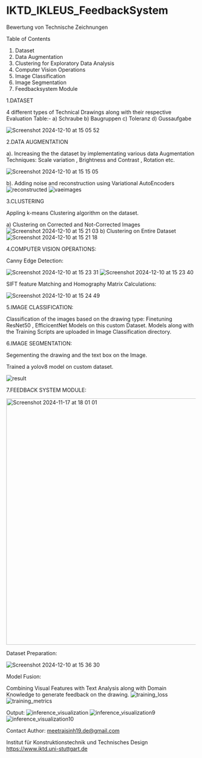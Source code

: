 # IKTD_IKLEUS_FeedbackSystem
Bewertung von Technische Zeichnungen


Table of Contents
1. Dataset
2. Data Augmentation
3. Clustering for Exploratory Data Analysis
4. Computer Vision Operations
5. Image Classification
6. Image Segmentation
7. Feedbacksystem Module

1.DATASET

4 different types of Technical Drawings along with their respective Evaluation Table:-
a) Schraube
b) Baugruppen
c) Toleranz
d) Gussaufgabe


 ![Screenshot 2024-12-10 at 15 05 52](https://github.com/user-attachments/assets/81e3b8d2-3c05-41d5-9c4e-d9498f9eb04c)

2.DATA AUGMENTATION


a). Increasing the the dataset by implementating various data Augmentation Techniques:
Scale variation , Brightness and Contrast , Rotation etc.

![Screenshot 2024-12-10 at 15 15 05](https://github.com/user-attachments/assets/66110008-3132-4017-9ff9-0b737ac809be)

b). Adding noise and reconstruction using Variational AutoEncoders
![reconstructed](https://github.com/user-attachments/assets/f3aee5d1-66c6-4b4e-8912-4befa47fb6a3)
![vaeimages](https://github.com/user-attachments/assets/cb3bd2a1-8262-44f5-a261-4b256cd12ae0)

3.CLUSTERING

Appling k-means Clustering algorithm on the dataset.

a) Clustering on Corrected and Not-Corrected Images
![Screenshot 2024-12-10 at 15 21 03](https://github.com/user-attachments/assets/4f7c59a2-b25c-4191-a612-ce6299bd8e38)
b) Clustering on Entire Dataset
![Screenshot 2024-12-10 at 15 21 18](https://github.com/user-attachments/assets/470125cd-67e8-4953-8e42-ba147fa325b5)

4.COMPUTER VISION OPERATIONS:



Canny Edge Detection:

![Screenshot 2024-12-10 at 15 23 31](https://github.com/user-attachments/assets/564213f5-94ba-4d61-b135-516c4bcab0d2)
![Screenshot 2024-12-10 at 15 23 40](https://github.com/user-attachments/assets/b2e29034-5841-4811-87a6-6650022365cb)




SIFT feature Matching and Homography Matrix Calculations:

![Screenshot 2024-12-10 at 15 24 49](https://github.com/user-attachments/assets/d9b4a0ea-ad41-445f-bae6-c5865273934c)


5.IMAGE CLASSIFICATION:


Classification of the images based on the drawing type: Finetuning ResNet50 , EfficicentNet Models on this custom Dataset.
Models along with the Training Scripts are uploaded in Image Classification directory.






6.IMAGE SEGMENTATION:

Segementing the drawing and the text box on the Image.

Trained a yolov8 model on custom dataset.

   ![result](https://github.com/user-attachments/assets/c3fd8783-8096-4256-acd2-eb9cb11b2e1c)

7.FEEDBACK SYSTEM MODULE:
   
<img width="655" alt="Screenshot 2024-11-17 at 18 01 01" src="https://github.com/user-attachments/assets/de31df5e-d194-42f7-9e5f-1592d4918f6a">

Dataset Preparation:

![Screenshot 2024-12-10 at 15 36 30](https://github.com/user-attachments/assets/6a1760b4-75ac-4eeb-8339-cedfcd6c5a0f)

Model Fusion:


Combining Visual Features with Text Analysis along with Domain Knowledge to generate feedback on the drawing.
![training_loss](https://github.com/user-attachments/assets/d45abec0-2d00-41d4-8243-321b25214824)
![training_metrics](https://github.com/user-attachments/assets/46a65fc2-6439-4d0f-8cbd-50a8fc93bcdf)



Output:
![inference_visualization](https://github.com/user-attachments/assets/c9814aae-ecca-4d1a-a283-f8723a1ffab0)
![inference_visualization9](https://github.com/user-attachments/assets/bd85b1e6-0112-44f8-b699-77d24d3e5372)
![inference_visualization10](https://github.com/user-attachments/assets/65dac3ad-30eb-4e38-b33e-b20d23558771)




Contact Author: meetrajsinh19.de@gmail.com


Institut für Konstruktionstechnik und Technisches Design
https://www.iktd.uni-stuttgart.de


